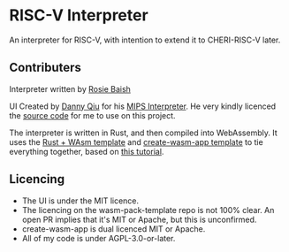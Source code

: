 # RISC-V Interpreter

An interpreter for RISC-V, with intention to extend it to CHERI-RISC-V later.

## Contributers
Interpreter written by [Rosie Baish](https://github.com/RosieBaish)

UI Created by [Danny Qiu](https://github.com/dannyqiu) for his [MIPS Interpreter](https://dannyqiu.me/mips-interpreter/). He very kindly licenced the [source code](https://github.com/dannyqiu/mips-interpreter) for me to use on this project.

The interpreter is written in Rust, and then compiled into WebAssembly.
It uses the [Rust + WAsm template](https://github.com/rustwasm/wasm-pack-template) and [create-wasm-app template](https://github.com/rustwasm/create-wasm-app) to tie everything together, based on [this tutorial](https://rustwasm.github.io/docs/book/introduction.html).

## Licencing

- The UI is under the MIT licence.
- The licencing on the wasm-pack-template repo is not 100% clear. An open PR implies that it's MIT or Apache, but this is unconfirmed.
- create-wasm-app is dual licenced MIT or Apache.
- All of my code is under AGPL-3.0-or-later.
